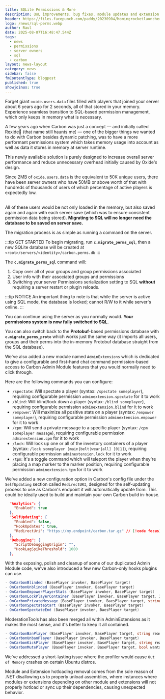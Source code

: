 ```yaml
---
title: SQLite Permissions & More
description: QoL improvements, bug fixes, module updates and extension hotloading removal.
header: https://files.facepunch.com/paddy/20230904/homingrocketlauncher_01.jpg
logo: /news/sql-perms.webp
author: Raul
date: 2025-08-07T16:48:47.544Z
tags:
  - news
  - permissions
  - server owners
  - sql
  - carbon
layout: news-layout
category: news
sidebar: false
fmContentType: blogpost
published: true
showjoinus: true
---
```


<NewsSection>

Forget giant `oxide.users.data` files filled with players that joined your server about 6 years ago for 2 seconds, all of that stored in your memory. Experience seamless transition to SQL-based permission management, which only keeps in memory what is necessary.

</NewsSection>

<NewsHeroSection src="https://files.facepunch.com/paddy/20250314/rust_abysspack_sunkenknife_01.jpg">
<NewsSectionTitle text="Motivation"/>
<NewsSection>
A few years ago when Carbon was just a concept — and initially called Rexide🤮 (that name still haunts me) — one of the bigger things we wanted to do with Carbon besides dynamic patching, was to have a more performant permissions system which takes memory usage into account as well as data it stores in memory at server runtime.
</NewsSection>
</NewsHeroSection>

<NewsHeroSection src="https://files.facepunch.com/Alistair/104/06/2025/0S59/juneupdate_silencer_both_03.jpg">
<NewsSectionTitle text="Protobuf to SQL Migration" author="raulssorban"/>

This newly available solution is purely designed to increase overall server performance and reduce unnecessary overhead initially caused by Oxide's design.

<NewsImage src="/news/sql-1-showcase.webp"/>
<NewsSection>

Since 2MB of `oxide.users.data` is the equivalent to 50K unique users, there have been server owners who have 50MB or above worth of that with hundreds of thousands of users of which percentage of active players is expectedly low.<br><br>

All of these users would be not only loaded in the memory, but also saved again and again with each server save (which was to ensure consistent permission data being stored). **Migrating to SQL will no longer need the database to be saved on server save.**

<NewsSectionSubtitle text="How to migrate?"/>
The migration process is as simple as running a command on the server.

:::tip GET STARTED
To begin migrating, run **`c.migrate_perms_sql`**, then a new SQLite database will be created at `<root>/servers/<identity>/carbon.perms.db`
:::

<NewsSectionSubtitle text="What's happening?"/>

The **`c.migrate_perms_sql`** command will:
1. Copy over all of your groups and group permissions associated 
1. User info with their associated groups and permissions 
1. Switching your server Permissions serialization setting to SQL **without** requiring a server restart or plugin reloads.

:::tip NOTICE
An important thing to note is that while the server is active using SQL mode, the database is locked; cannot R/W to it while server's online.
:::

You can continue using the server as you normally would. **Your permissions system is now fully switched to SQL.**

<NewsSectionSubtitle text="Rollback / Migrating back to Proto?"/>

You can also switch back to the **Protobuf**-based permissions database with **`c.migrate_perms_proto`** which works just the same way (it imports all users, groups and their perms into the in-memory Protobuf database straight from the SQL database).

</NewsSection>
</NewsHeroSection>

<NewsHeroSection src="https://files.facepunch.com/paddy/20240905/rust_202409_ttk_heroimage.jpg">
<NewsSectionTitle text="Admin Extensions Module" author="bubbafett5611"/>
<NewsImage src="/misc/admin_a.webp" h="200px"/>

<NewsSection>

We've also added a new module named `AdminExtensions` which is dedicated to give a configurable and first-hand chat command permission-based access to Carbon Admin Module features that you would normally need to click through.

<NewsSectionSubtitle text="Configuration"/>

Here are the following commands you can configure:
- `/spectate`: Will spectate a player (syntax: `/spectate someplayer`), requiring configurable permission `adminextension.spectate` for it to work
- `/blind`: Will blind/lock down a player (syntax: `/blind someplayer`), requiring configurable permission `adminextension.blind` for it to work
- `/empower`: Will maximize all positive stats on a player (syntax: `/empower someplayer`), requiring configurable permission `adminextension.empower` for it to work
- `/cpm`: Will send a private message to a specific player (syntax: `/cpm someplayer message`), requiring configurable permission `adminextension.cpm` for it to work
- `/lock`: Will lock up one or all of the inventory containers of a player (syntax: `/lock someplayer [main|belt|wear|all] [0|1]`), requiring configurable permission `adminextension.lock` for it to work
- `/tpm`: It's a toggle command which will teleport the player when they're placing a map marker to the marker position, requiring configurable permission `adminextension.tpm` for it to work
</NewsSection>
</NewsHeroSection>

<NewsHeroSection src="https://files.facepunch.com/Alistair/122/04/2025/6J27/jungleUpdate_biome_02.jpg">
<NewsSectionTitle text="Redirect URI" author="raulssorban"/>
<NewsSection>

We've added a new configuration option in Carbon's config file under the `SelfUpdating` section called `RedirectURI`, designed for the self-updating process to use as Carbon's endpoint it will automatically update from. This could be ideally used to build and maintain your own Carbon build in-house.

```json
  "Analytics": {
    "Enabled": true
  },
  "SelfUpdating": {
    "Enabled": false,
    "HookUpdates": true,
    "RedirectUri": "https://my.endpoint/carbon.tar.gz" // [!code focus]
  },
  "Debugging": {
    "ScriptDebuggingOrigin": "",
    "HookLagSpikeThreshold": 1000
  },
```
</NewsSection>
</NewsHeroSection>

<NewsHeroSection src="https://files.facepunch.com/paddy/20230201/indst_storageadapter_02.jpg">
<NewsSectionTitle text="Admin Module Hooks" author="bubbafett5611"/>
<NewsSection>

With the exposing, polish and cleanup of some of our duplicated Admin Module code, we've also introduced a few new Carbon-only hooks plugins can use.
```cs
- OnCarbonBlinded (BasePlayer invoker, BasePlayer target)
- OnCarbonUnblinded (BasePlayer invoker, BasePlayer target)
- OnCarbonEmpowerPlayerStats (BasePlayer invoker, BasePlayer target)
- OnCarbonLockPlayerContainer (BasePlayer invoker, BasePlayer target, ItemContainer container, bool locked)
- OnCarbonPrivateMessage (BasePlayer invoker, BaesPlayer target, string message)
- OnCarbonSpectateStart (BasePlayer invoker, BaesPlayer target)
- OnCarbonSpectateEnd (BasePlayer invoker, BaesPlayer target)
```

ModerationTools has also been merged all within AdminExtensions as it makes the most sense, and it's better to keep it all contained.
```cs
- OnCarbonBanPlayer (BasePlayer invoker, BasePlayer target, string reason, long expiry)
- OnCarbonUnbanPlayer (BasePlayer invoker, BasePlayer target)
- OnCarbonKickPlayer (BasePlayer invoker, BasePlayer target, string reason)
- OnCarbonMutePlayer (BasePlayer invoker, BasePlayer target, bool wants reason, string reason)
```
</NewsSection>
</NewsHeroSection>

<NewsHeroSection src="https://files.facepunch.com/Alistair/102/04/2025/9w14/apr2025_impactdecals_02_4k.jpg">
<NewsSectionTitle text="Pterodactyl Profiler Crashes" author="raulssorban"/>
<NewsSection>

We've addressed a short-lasting issue where the profiler would cause `Out of Memory` crashes on certain Ubuntu distros. 

</NewsSection>
</NewsHeroSection>

<NewsHeroSection src="https://files.facepunch.com/paddy/20250314/rust_abysspack_sunkenknife_01.jpg">
<NewsSectionTitle text="Extension and Module Removal"/>
<NewsSection>
Module and Extension hotloading removal comes from the sole reason of .NET disallowing us to properly unload assemblies, where instances where modules or extensions depending on other module and extensions will not properly hotload or sync up their dependencies, causing unexpected behavior.
</NewsSection>
</NewsHeroSection>

<NewsReleaseNotes version="2.0.199"/>